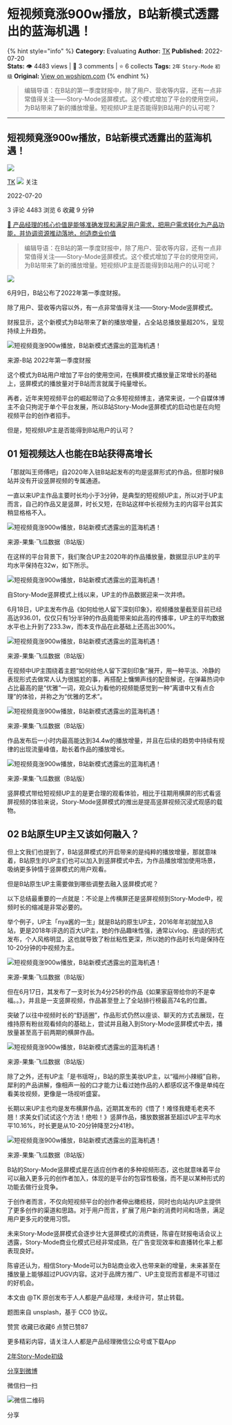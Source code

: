 # 短视频竟涨900w播放，B站新模式透露出的蓝海机遇！
{% hint style="info" %}
**Category:** Evaluating
**Author:** [TK](https://www.woshipm.com/u/1293947)
**Published:** 2022-07-20  
**Stats:** 👁️ 4483 views | 💬 3 comments | ⭐ 6 collects
**Tags:** `2年` `Story-Mode` `初级`
**Original:** [View on woshipm.com](https://www.woshipm.com/evaluating/5532751.html)
{% endhint %}
> 编辑导语：在B站的第一季度财报中，除了用户、营收等内容，还有一点非常值得关注——Story-Mode竖屏模式。这个模式增加了平台的使用空间，为B站带来了新的播放增量。短视频UP主是否能得到B站用户的认可呢？

---

## 短视频竟涨900w播放，B站新模式透露出的蓝海机遇！

[![](https://image.woshipm.com/wp-files/2021/07/DdRb4vAZ92jEG6CgoiqJ.jpg!/both/72x72)](https://www.woshipm.com/u/1293947)

[TK](https://www.woshipm.com/u/1293947) ![](https://static.woshipm.com/tag/1101_1@2x.png) 关注

2022-07-20

3 评论 4483 浏览 6 收藏 9 分钟

[🔗 产品经理的核心价值是能够准确发现和满足用户需求，把用户需求转化为产品功能，并协调资源推动落地，创造商业价值](https://ke.qidianla.com/courses/90pm)

> 编辑导语：在B站的第一季度财报中，除了用户、营收等内容，还有一点非常值得关注——Story-Mode竖屏模式。这个模式增加了平台的使用空间，为B站带来了新的播放增量。短视频UP主是否能得到B站用户的认可呢？

![](https://image.woshipm.com/wp-files/2022/07/WqQ1bi3exCdgl0tSvGJ1.jpg)

6月9日，B站公布了2022年第一季度财报。

除了用户、营收等内容以外，有一点非常值得关注——Story-Mode竖屏模式。

财报显示，这个新模式为B站带来了新的播放增量，占全站总播放量超20%，呈现持续上升趋势。

![短视频竟涨900w播放，B站新模式透露出的蓝海机遇！](https://image.woshipm.com/wp-files/2022/07/mKkiL4WMPc9XV6dKANRQ.png)

来源-B站 2022年第一季度财报

这个模式为B站用户增加了平台的使用空间，在横屏模式播放量正常增长的基础上，竖屏模式的播放量对于B站而言就属于纯量增长。

再者，近年来短视频平台的崛起带动了众多短视频博主，通常来说，一个自媒体博主不会只拘泥于单个平台发展，所以B站Story-Mode竖屏模式的启动也是在向短视频平台的创作者招手。

但是，短视频UP主是否能得到B站用户的认可？

## 01 短视频达人也能在B站获得高增长

「那就叫王师傅吧」自2020年入驻B站起发布的均是竖屏形式的作品，但那时候B站并没有开设竖屏视频的专属通道。

一直以来UP主作品主要时长均小于3分钟，是典型的短视频UP主，所以对于UP主而言，自己的作品又是竖屏，时长又短，在B站这样中长视频为主的内容平台其实稍显格格不入。

![短视频竟涨900w播放，B站新模式透露出的蓝海机遇！](https://image.woshipm.com/wp-files/2022/07/pcal5pzBcjhjJfo4efWc.png)

来源-果集·飞瓜数据（B站版）

在这样的平台背景下，我们聚合UP主2020年的作品播放量，数据显示UP主的平均水平保持在32w，如下所示。

![短视频竟涨900w播放，B站新模式透露出的蓝海机遇！](https://image.woshipm.com/wp-files/2022/07/MOpjLVjhCIBWTqTSFrQP.png)

自Story-Mode竖屏模式上线以来，UP主的作品数据迎来一次井喷。

6月18日，UP主发布作品《如何给他人留下深刻印象》，视频播放量截至目前已经高达936.01，仅仅只有1分半钟的作品竟能带来如此高的传播率，UP主的平均数据水平也上升到了233.3w，而本支作品在此基础上还高出300%。

![短视频竟涨900w播放，B站新模式透露出的蓝海机遇！](https://image.woshipm.com/wp-files/2022/07/YRYuJwaANvYUVeHKieM9.png)

来源-果集·飞瓜数据（B站版）

在视频中UP主围绕着主题“如何给他人留下深刻印象”展开，用一种平淡、冷静的表现形式去做常人认为很尴尬的事，再搭配上慵懒声线的配音解说，在弹幕热词中占比最高的是“优雅”一词，观众认为看他的视频能感觉到一种“离谱中又有点合理”的体验，并称之为“优雅的艺术”。

![短视频竟涨900w播放，B站新模式透露出的蓝海机遇！](https://image.woshipm.com/wp-files/2022/07/8UFrg7rKeNZTdcnWWg1c.png)

来源-果集·飞瓜数据（B站版）

作品发布后一小时内最高能达到34.4w的播放增量，并且在后续的趋势中持续有规律的出现流量峰值，助长着作品的播放增长。

![短视频竟涨900w播放，B站新模式透露出的蓝海机遇！](https://image.woshipm.com/wp-files/2022/07/r4KtTbEdBDFEsym7I5Me.png)

来源-果集·飞瓜数据（B站版）

竖屏模式带给短视频UP主的是更合理的观看体验，相比于往期用横屏的形式看竖屏视频的体验来说，Story-Mode竖屏模式的推出是提高竖屏视频沉浸式观感的载物。

## 02 B站原生UP主又该如何融入？

但上文我们也提到了，B站竖屏模式的开启带来的是纯粹的播放增量，那就意味着，B站原生的UP主们也可以加入到竖屏模式中去，为作品播放增加使用场景，吸纳更多钟情于竖屏模式的用户观看。

但是B站原生UP主需要做到哪些调整去融入竖屏模式呢？

以下总结最重要的一点就是：不论是上传横屏还是竖屏视频到Story-Mode中，视频时长的缩减是非常必要的。

举个例子，UP主「nya酱的一生」就是B站的原生UP主，2016年年初就加入B站，更是2018年评选的百大UP主，她的作品趣味性强，通常以vlog、座谈的形式发布，个人风格明显，这也就导致了粉丝粘性更深，所以她的作品时长均是保持在10-20分钟的中视频为主。

![短视频竟涨900w播放，B站新模式透露出的蓝海机遇！](https://image.woshipm.com/wp-files/2022/07/MwRBpQ0OdPSTnhDe8x3g.png)

来源-果集·飞瓜数据（B站版）

但在6月17日，其发布了一支时长为4分25秒的作品《如果家庭带给你的不是幸福。。》，并且是一支竖屏视频，作品甚至登上了全站排行榜最高74名的位置。

突破了以往中视频时长的“舒适圈”，作品形式仍然以座谈、聊天的方式去展现，在维持原有粉丝观看倾向的基础上，尝试并且融入到Story-Mode竖屏模式中去，播放量甚至高于前两期的横屏作品。

![短视频竟涨900w播放，B站新模式透露出的蓝海机遇！](https://image.woshipm.com/wp-files/2022/07/p8kCy5GQSXxUqPFaCpoR.png)

来源-果集·飞瓜数据（B站版）

除了之外，还有UP主「是书瑶呀」，B站的原生美妆UP主，以“福州小辣椒”自称，犀利的产品讲解，像相声一般的口才能力让看过她作品的人都感叹这不像是单纯在看美妆视频，更像是一场视听盛宴。

长期以来UP主也均是发布横屏作品，近期其发布的《悟了！难怪我睫毛老夹不翘！求美女们试试这个方法！绝啦！》竖屏作品，播放数据甚至超过UP主平均水平10.16%，时长更是从10-20分钟降至2分41秒。

![短视频竟涨900w播放，B站新模式透露出的蓝海机遇！](https://image.woshipm.com/wp-files/2022/07/5D2vrxXpkeTk3SDFeArg.png)

来源-果集·飞瓜数据（B站版）

B站的Story-Mode竖屏模式是在适应创作者的多种视频形态，这也就意味着平台可以融入更多元的创作者加入，体现的是平台的包容性极强，而不是以某种形式的功能去做行业竞争。

于创作者而言，不仅向短视频平台的创作者伸出橄榄枝，同时也向站内UP主提供了更多创作的渠道和思路。对于用户而言，扩展了用户新的消费时间和场景，满足用户更多元的使用习惯。

未来Story-Mode竖屏模式会逐步壮大竖屏模式的消费链，陈睿在财报电话会议上透露，Story-Mode商业化模式已经非常成熟，在广告变现效率和直播转化率上都表现良好。

陈睿还认为，相信Story-Mode可以为B站商业收入也带来新的增量，未来甚至在播放量上能够超过PUGV内容。这对于品牌方推广、UP主变现而言都是不可错过的好机会。

本文由 @TK 原创发布于人人都是产品经理，未经许可，禁止转载。

题图来自 unsplash，基于 CC0 协议。

赞赏 收藏已收藏6 点赞已赞87

更多精彩内容，请关注人人都是产品经理微信公众号或下载App

[2年](https://www.woshipm.com/tag/2%e5%b9%b4)[Story-Mode](https://www.woshipm.com/tag/story-mode)[初级](https://www.woshipm.com/tag/%e5%88%9d%e7%ba%a7)

[分享到微博](https://service.weibo.com/share/share.php?appkey=2775287854&title=短视频竟涨900w播放，B站新模式透露出的蓝海机遇！&url=https://www.woshipm.com/evaluating/5532751.html&pic=https://image.woshipm.com/wp-files/2022/07/WqQ1bi3exCdgl0tSvGJ1.jpg)

微信扫一扫

![微信二维码](https://api.pwmqr.com/qrcode/create/?url=https://www.woshipm.com/evaluating/5532751.html)

分享